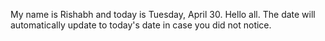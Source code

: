My name is Rishabh and today is Tuesday, April 30. Hello all. The date will automatically update to today's date in case you did not notice.
